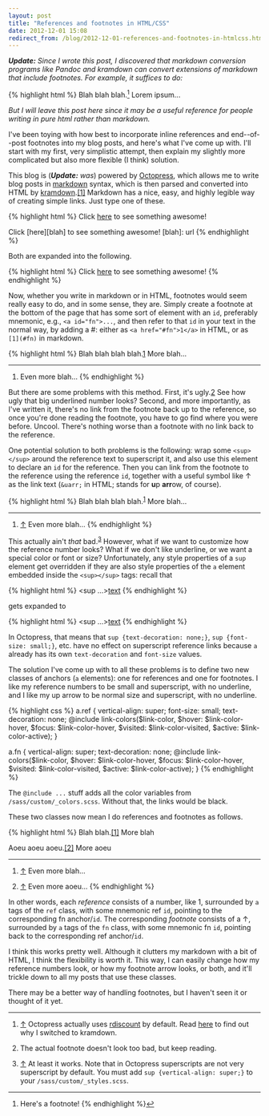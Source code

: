 ```yaml
---
layout: post
title: "References and footnotes in HTML/CSS"
date: 2012-12-01 15:08
redirect_from: /blog/2012-12-01-references-and-footnotes-in-htmlcss.html
---
```


***Update:*** *Since I wrote this post, I discovered that markdown conversion
programs like Pandoc and kramdown can convert extensions of markdown that
include footnotes. For example, it suffices to do:*

{% highlight html %}
Blah blah blah.[^fn] Lorem ipsum...

[^fn]: Here's a footnote!
{% endhighlight %}

*But I will leave this post here since it may be a useful reference for people
writing in pure html rather than markdown.*

I've been toying with how best to incorporate inline references and
end--of--post footnotes into my blog posts, and here's what I've come up with.
I'll start with my first, very simplistic attempt, then explain my slightly
more complicated but also more flexible (I think) solution.

This blog is (***Update:*** *was*) powered by [Octopress][op], which allows me
to write blog posts in [markdown][md] syntax, which is then parsed and
converted into HTML by [kramdown][kd].<a class="ref" id="ref:kd"
href="#fn:kd">[1]</a> Markdown has a nice, easy, and highly legible way of
creating simple links. Just type one of these.

{% highlight html %}
Click [here](url) to see something awesome!

Click [here][blah] to see something awesome!
[blah]: url
{% endhighlight %}

Both are expanded into the following.

{% highlight html %}
Click <a href="url">here</a> to see something awesome!
{% endhighlight %}

Now, whether you write in markdown or in HTML, footnotes would seem really easy
to do, and in some sense, they are. Simply create a footnote at the bottom of
the page that has some sort of element with an `id`, preferably mnemonic, e.g.,
`<a id="fn">...`, and then refer to that `id` in your text in the normal way,
by adding a #: either as `<a href="#fn">1</a>` in HTML, or as `[1](#fn)` in
markdown.

{% highlight html %}
Blah blah blah blah.[1](#fn) More blah...

---
1.  <a id="fn"></a> Even more blah...
{% endhighlight %}

But there are some problems with this method. First, it's ugly.[2](#fn:ugly)
See how ugly that big underlined number looks? Second, and more importantly, as
I've written it, there's no link from the footnote back up to the reference, so
once you're done reading the footnote, you have to go find where you were
before. Uncool. There's nothing worse than a footnote with no link back to the
reference.

One potential solution to both problems is the following: wrap some
`<sup></sup>` around the reference text to superscript it, and also use this
element to declare an `id` for the reference. Then you can link from the
footnote to the reference using the reference `id`, together with a useful
symbol like &uarr; as the link text (`&uarr;` in HTML; stands for **u**p
**arr**ow, of course).

{% highlight html %}
Blah blah blah blah.<sup id="ref">[1](#fn)</sup> More blah...

---
1.  <a id="fn" href="#ref">&uarr;</a> Even more blah...
{% endhighlight %}

This actually ain't *that* bad.<sup id="ref:sup">[3](#fn:sup)</sup> However,
what if we want to customize how the reference number looks? What if we don't
like underline, or we want a special color or font or size? Unfortunately, any
style properties of a `sup` element get overridden if they are also style
properties of the `a` element embedded inside the `<sup></sup>` tags: recall
that

{% highlight html %}
<sup ...>[text](url)</sup>
{% endhighlight %}

gets expanded to

{% highlight html %}
<sup ...><a href="url">text</a></sup>
{% endhighlight %}

In Octopress, that means that `sup {text-decoration: none;}`, `sup {font-size:
small;}`, etc. have no effect on superscript reference links because `a`
already has its own `text-decoration` and `font-size` values.

The solution I've come up with to all these problems is to define two new
classes of anchors (`a` elements): one for references and one for footnotes. I
like my reference numbers to be small and superscript, with no underline, and I
like my up arrow to be normal size and superscript, with no underline.

{% highlight css %}
a.ref {
  vertical-align: super;
  font-size: small;
  text-decoration: none;
  @include link-colors($link-color,
                       $hover: $link-color-hover,
                       $focus: $link-color-hover,
                       $visited: $link-color-visited,
                       $active: $link-color-active);
}

a.fn {
  vertical-align: super;
  text-decoration: none;
  @include link-colors($link-color,
                       $hover: $link-color-hover,
                       $focus: $link-color-hover,
                       $visited: $link-color-visited,
                       $active: $link-color-active);
}
{% endhighlight %}

The `@include ...` stuff adds all the color variables from
`/sass/custom/_colors.scss`. Without that, the links would be black.

These two classes now mean I do references and footnotes as follows.

{% highlight html %}
Blah blah.<a class="ref" id="ref:blah" href="#fn:blah">[1]</a> More blah

Aoeu aoeu aoeu.<a class="ref" id="ref:aoeu" href="#fn:aoeu">[2]</a> More aoeu

---
1.  <a class="fn" id="fn:blah" href="#ref:blah">&uarr;</a> Even more blah...

2.  <a class="fn" id="fn:aoeu" href="#ref:aoeu">&uarr;</a> Even more aoeu...
{% endhighlight %}

In other words, each *reference* consists of a number, like 1, surrounded by
`a` tags of the `ref` class, with some mnemonic ref `id`, pointing to the
corresponding fn anchor/`id`. The corresponding *footnote* consists of a
&uarr;, surrounded by `a` tags of the `fn` class, with some mnemonic fn `id`,
pointing back to the corresponding ref anchor/`id`.

I think this works pretty well. Although it clutters my markdown with a bit of
HTML, I think the flexibility is worth it. This way, I can easily change how my
reference numbers look, or how my footnote arrow looks, or both, and it'll
trickle down to all my posts that use these classes.

There may be a better way of handling footnotes, but I haven't seen it or
thought of it yet.

[op]: http://octopress.org/
[md]: http://daringfireball.net/projects/markdown/
[kd]: http://kramdown.rubyforge.org/
[rd]: https://github.com/rtomayko/rdiscount
[lx]: /blog/2012/11/28/latex-math-in-octopress/

---
1.  <a class="fn" id="fn:kd" href="#ref:kd">&uarr;</a> Octopress actually uses
    [rdiscount][rd] by default. Read [here][lx] to find out why I switched to
    kramdown.

2.  <a class="fn" id="fn:ugly"></a> The actual footnote doesn't look too bad,
    but keep reading.

3.  <a class="fn" id="fn:sup" href="#ref:sup">&uarr;</a> At least it works.
    Note that in Octopress superscripts are not very superscript by default.
    You must add `sup {vertical-align: super;}` to your
    `/sass/custom/_styles.scss`.
